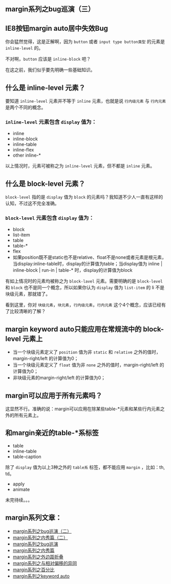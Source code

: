 ## margin系列之bug巡演（三）

## IE8按钮margin auto居中失效Bug

你会猛然觉得，这是正解啊，因为 `button` 或者 `input type button类型` 的元素是 `inline-level` 的。

不对啊，`button` 应该是 `inline-block` 吧？

在这之前，我们似乎要先明确一些基础知识。

## 什么是 inline-level 元素？

<!--more-->

要知道 `inline-level` 元素并不等于 `inline` 元素，也就是说 `行内级元素` 与 `行内元素` 是两个不同的概念。

### `inline-level` 元素包含 `display` 值为：

* inline
* inline-block
* inline-table
* inline-flex
* other inline-*

以上情况时，元素可被称之为 `inline-level` 元素，但不都是 `inline` 元素。

## 什么是 block-level 元素？

`block-level` 指的是 `display` 值为 `block` 的元素吗？我知道不少人一直有这样的认知，不过这不完全准确。

### `block-level` 元素包含 `display` 值为：

* block
* list-item
* table
* table-*
* flex
* 如果position既不是static也不是relative、float不是none或者元素是根元素，当display:inline-table时，display的计算值为table；当display值为 inline | inline-block | run-in | table-* 时，display的计算值为block

有如上情况时的元素均被称之为 `block-lavel` 元素。需要明确的是 `block-level` 和 `block` 也不是同一个概念，所以如果你认为 `display` 值为 `list-item` 的 li 不是 块级元素，那就错了。 

看到这里，你对 `块级元素`，`块元素`，`行内级元素`，`行内元素` 这个4个概念，应该已经有了比较清晰的了解？

## margin keyword auto只能应用在常规流中的 block-level 元素上

* 当一个块级元素定义了 `position` 值为非 `static` 和 `relative` 之外的值时，margin-right/left 的计算值为0；
* 当一个块级元素定义了 `float` 值为非 `none` 之外的值时，margin-right/left 的计算值为0；
* 非块级元素的margin-right/left 的计算值为0；

## margin可以应用于所有元素吗？

这显然不行。准确的说：margin可以应用在除某些table-*元素和某些行内元素之外的所有元素上。

## 和margin亲近的table-*系标签

* table
* inline-table
* table-caption

除了 `display` 值为以上3种之外的 `table系` 标签，都不能应用 `margin` ，比如：th, td。



* apply
* animate

未完待续。。。

## margin系列文章：

* [margin系列之bug巡演（二）](http://blog.doyoe.com/~posts/css/2013-12-17-margin%E7%B3%BB%E5%88%97%E4%B9%8Bbug%E5%B7%A1%E6%BC%94%EF%BC%88%E4%BA%8C%EF%BC%89.md)
* [margin系列之内秀篇（二）](http://blog.doyoe.com/~posts/css/2013-12-14-margin%E7%B3%BB%E5%88%97%E4%B9%8B%E5%86%85%E7%A7%80%E7%AF%87%EF%BC%88%E4%BA%8C%EF%BC%89.md)
* [margin系列之bug巡演](http://blog.doyoe.com/~posts/css/2013-12-10-margin%E7%B3%BB%E5%88%97%E4%B9%8Bbug%E5%B7%A1%E6%BC%94.md)
* [margin系列之内秀篇](http://blog.doyoe.com/~posts/css/2013-12-06-margin%E7%B3%BB%E5%88%97%E4%B9%8B%E5%86%85%E7%A7%80%E7%AF%87.md)
* [margin系列之外边距折叠](http://blog.doyoe.com/~posts/css/2013-12-04-margin%E7%B3%BB%E5%88%97%E4%B9%8B%E5%A4%96%E8%BE%B9%E8%B7%9D%E6%8A%98%E5%8F%A0.md)
* [margin系列之与相对偏移的异同](http://blog.doyoe.com/~posts/css/2013-12-02-margin%E7%B3%BB%E5%88%97%E4%B9%8B%E4%B8%8E%E7%9B%B8%E5%AF%B9%E5%81%8F%E7%A7%BB%E7%9A%84%E5%BC%82%E5%90%8C.md)
* [margin系列之百分比](http://blog.doyoe.com/~posts/css/2013-11-30-margin%E7%B3%BB%E5%88%97%E4%B9%8B%E7%99%BE%E5%88%86%E6%AF%94.md)
* [margin系列之keyword auto](http://blog.doyoe.com/~posts/css/2013-11-29-margin%E7%B3%BB%E5%88%97%E4%B9%8Bkeyword%20auto.md)